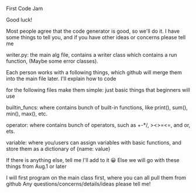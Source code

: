 First Code Jam

Good luck!

Most people agree that the code generator is good, so we'll do it.
I have some things to tell you, and if you have other ideas or concerns please tell me

writer.py: the main alg file, contains a writer class which contains a run function, (Maybe some error classes).

Each person works with a following things, which github will merge them into the main file later. I'll explain how to code

for the following files make them simple: just basic things that beginners will use

builtin_funcs:  where contains bunch of built-in functions, like print(), sum(), min(), max(), etc. 

operator:  where contains bunch of operators, such as +-*/, ><>=<=, and or, ets.

variable:  where you/users can assign variables with basic functions, and store them as a dictionary of {name: value}

If there is anything else, tell me I'll add to it 😀 
Else we will go with these things from Aug.1 or later

I will first program on the main class first, where you can all pull them from github
Any questions/concerns/details/ideas please tell me!
